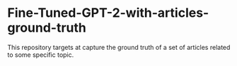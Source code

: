 # Fine-Tuned-GPT-2-with-articles-ground-truth
This repository targets at capture the ground truth of a set of articles related to some specific topic.
